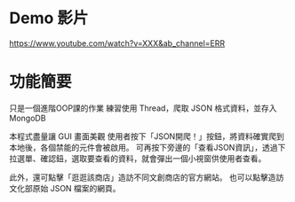 Demo 影片
=========
https://www.youtube.com/watch?v=XXX&ab_channel=ERR

功能簡要
=========
只是一個進階OOP課的作業
練習使用 Thread，爬取 JSON 格式資料，並存入 MongoDB

本程式盡量讓 GUI 畫面美觀
使用者按下「JSON開爬！」按鈕，將資料確實爬到本地後，各個禁能的元件會被啟用。
可再按下旁邊的「查看JSON資訊」，透過下拉選單、確認鈕，選取要查看的資料，就會彈出一個小視窗供使用者查看。

此外，還可點擊「逛逛該商店」造訪不同文創商店的官方網站。
也可以點擊造訪文化部原始 JSON 檔案的網頁。
